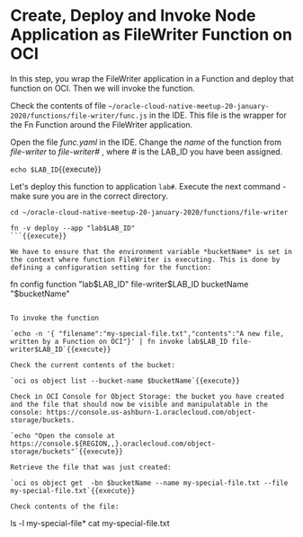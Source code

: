 # Create, Deploy and Invoke Node Application as FileWriter Function on OCI

In this step, you wrap the FileWriter application in a Function and deploy that function on OCI. Then we will invoke the function.

Check the contents of file `~/oracle-cloud-native-meetup-20-january-2020/functions/file-writer/func.js` in the IDE. This file is the wrapper for the Fn Function around the FileWriter application.

Open the file *func.yaml* in the IDE. Change the *name* of the function from *file-writer* to *file-writer#* , where # is the LAB_ID you have been assigned. 

`echo $LAB_ID`{{execute}}

Let's deploy this function to application `lab#`. Execute the next command - make sure you are in the correct directory.

```
cd ~/oracle-cloud-native-meetup-20-january-2020/functions/file-writer

fn -v deploy --app "lab$LAB_ID"
```{{execute}}

We have to ensure that the environment variable *bucketName* is set in the context where function FileWriter is executing. This is done by defining a configuration setting for the function:
```
fn config function "lab$LAB_ID" file-writer$LAB_ID bucketName "$bucketName"
```{{execute}}

To invoke the function

`echo -n '{ "filename":"my-special-file.txt","contents":"A new file, written by a Function on OCI"}' | fn invoke lab$LAB_ID file-writer$LAB_ID`{{execute}}

Check the current contents of the bucket:

`oci os object list --bucket-name $bucketName`{{execute}}

Check in OCI Console for Object Storage: the bucket you have created and the file that should now be visible and manipulatable in the console: https://console.us-ashburn-1.oraclecloud.com/object-storage/buckets.

`echo "Open the console at https://console.${REGION,,}.oraclecloud.com/object-storage/buckets"`{{execute}}

Retrieve the file that was just created:

`oci os object get  -bn $bucketName --name my-special-file.txt --file my-special-file.txt`{{execute}}

Check contents of the file:
```
ls -l my-special-file*
cat my-special-file.txt
```{{execute}}


